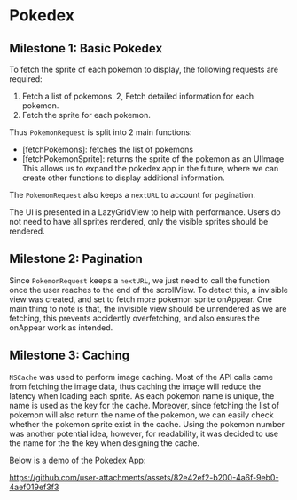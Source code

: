 # Pokedex

## Milestone 1: Basic Pokedex

To fetch the sprite of each pokemon to display, the following requests are required:
1. Fetch a list of pokemons.
2, Fetch detailed information for each pokemon.
3. Fetch the sprite for each pokemon.

Thus `PokemonRequest` is split into 2 main functions: 
- [fetchPokemons]: fetches the list of pokemons
- [fetchPokemonSprite]: returns the sprite of the pokemon as an UIImage
This allows us to expand the pokedex app in the future, where we can create other functions to display additional information.

The `PokemonRequest` also keeps a `nextURL` to account for pagination.

The UI is presented in a LazyGridView to help with performance. Users do not need to have all sprites rendered, only the visible sprites should be rendered.

## Milestone 2: Pagination

Since `PokemonRequest` keeps a `nextURL`, we just need to  call the function once the user reaches to the end of the scrollView. To detect this, a invisible view was created, and set to fetch more pokemon sprite onAppear. One main thing to note is that, the invisible view should be unrendered as we are fetching, this prevents accidently overfetching, and also ensures the onAppear work as intended.

## Milestone 3: Caching

`NSCache` was used to perform image caching. Most of the API calls came from fetching the image data, thus caching the image will reduce the latency when loading each sprite. As each pokemon name is unique, the name is used as the key for the cache. Moreover, since fetching the list of pokemon will also return the name of the pokemon, we can easily check whether the pokemon sprite exist in the cache. Using the pokemon number was another potential idea, however, for readability, it was decided to use the name for the the key when designing the cache.

Below is a demo of the Pokedex App:

https://github.com/user-attachments/assets/82e42ef2-b200-4a6f-9eb0-4aef019ef3f3


